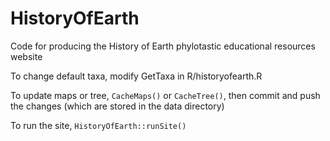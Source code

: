 # HistoryOfEarth
Code for producing the History of Earth phylotastic educational resources website

To change default taxa, modify GetTaxa in R/historyofearth.R

To update maps or tree, `CacheMaps()` or `CacheTree()`, then commit and push the changes (which are stored in the data directory)

To run the site, `HistoryOfEarth::runSite()`
